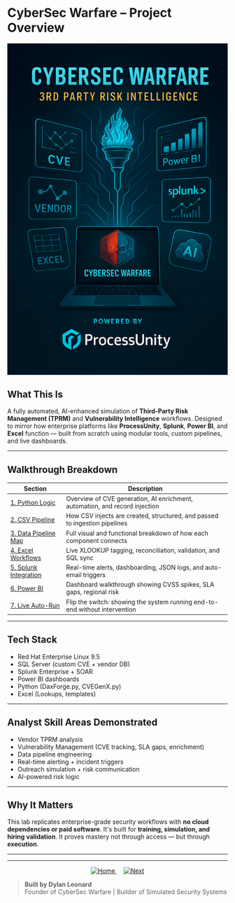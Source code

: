 # CyberSec Warfare – Project Overview

![CyberSec Warfare Overview](https://github.com/dylanleonard-1/Mission-statement-/blob/main/8E6467E0-E3F9-4F2D-A4E3-D1ABDF078C52.jpeg)

## What This Is  
A fully automated, AI-enhanced simulation of **Third-Party Risk Management (TPRM)** and **Vulnerability Intelligence** workflows. Designed to mirror how enterprise platforms like **ProcessUnity**, **Splunk**, **Power BI**, and **Excel** function — built from scratch using modular tools, custom pipelines, and live dashboards.

---

## Walkthrough Breakdown

| Section | Description |
|--------|-------------|
| [1. Python Logic](./sections/Python_Logic.md) | Overview of CVE generation, AI enrichment, automation, and record injection |
| [2. CSV Pipeline](./sections/CSV_Generation.md) | How CSV injects are created, structured, and passed to ingestion pipelines |
| [3. Data Pipeline Map](./sections/Data_Pipelines.md) | Full visual and functional breakdown of how each component connects |
| [4. Excel Workflows](./sections/Excel_Integration.md) | Live XLOOKUP tagging, reconciliation, validation, and SQL sync |
| [5. Splunk Integration](./sections/Splunk_Dashboards.md) | Real-time alerts, dashboarding, JSON logs, and auto-email triggers |
| [6. Power BI](./sections/PowerBI_Reporting.md) | Dashboard walkthrough showing CVSS spikes, SLA gaps, regional risk |
| [7. Live Auto-Run](./sections/Automation.md) | Flip the switch: showing the system running end-to-end without intervention |

---

## Tech Stack
- Red Hat Enterprise Linux 9.5
- SQL Server (custom CVE + vendor DB)
- Splunk Enterprise + SOAR
- Power BI dashboards
- Python (DaxForge.py, CVEGenX.py)
- Excel (Lookups, templates)

---

## Analyst Skill Areas Demonstrated
- Vendor TPRM analysis  
- Vulnerability Management (CVE tracking, SLA gaps, enrichment)  
- Data pipeline engineering  
- Real-time alerting + incident triggers  
- Outreach simulation + risk communication  
- AI-powered risk logic

---

## Why It Matters  
This lab replicates enterprise-grade security workflows with **no cloud dependencies or paid software**. It's built for **training, simulation, and hiring validation**. It proves mastery not through access — but through **execution**.

---

---

<p align="center">
  <a href="#top">
    <img src="https://img.shields.io/badge/Home-000000?style=for-the-badge&logo=github&logoColor=white" alt="Home">
  </a>
  &nbsp;&nbsp;&nbsp;
  <a href="https://github.com/dylanleonard-1/vendor-risk-lab/blob/main/DaxForge_README.md">
    <img src="https://img.shields.io/badge/Next→-0A66C2?style=for-the-badge&logo=readme&logoColor=white" alt="Next">
  </a>
</p>

> **Built by Dylan Leonard**  
Founder of CyberSec Warfare | Builder of Simulated Security Systems  

